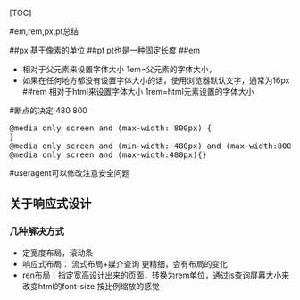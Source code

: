 [TOC]

#em,rem,px,pt总结

##px
基于像素的单位
##pt
pt也是一种固定长度
##em


- 相对于父元素来设置字体大小 1em=父元素的字体大小，
- 如果在任何地方都没有设置字体大小的话，使用浏览器默认文字，通常为16px
##rem
相对于html来设置字体大小 1rem=html元素设置的字体大小


#断点的决定
480  800
<pre>
@media only screen and (max-width: 800px) {
}
@media only screen and (min-width: 480px) and (max-width:800px){}
@media only screen and (max-width:480px){}
</pre>
#useragent可以修改注意安全问题

## 关于响应式设计

### 几种解决方式

* 定宽度布局，滚动条
* 响应式布局： 流式布局+媒介查询  更精细，会有布局的变化
* ren布局：指定宽高设计出来的页面，转换为rem单位，通过js查询屏幕大小来改变html的font-size  按比例缩放的感觉

